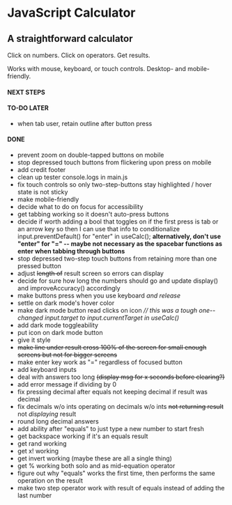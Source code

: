 # JavaScript Calculator
## A straightforward calculator

Click on numbers.  Click on operators.  Get results.

Works with mouse, keyboard, or touch controls.  Desktop- and mobile-friendly.

#### NEXT STEPS

#### TO-DO LATER
- when tab user, retain outline after button press

#### DONE
- prevent zoom on double-tapped buttons on mobile
- stop depressed touch buttons from flickering upon press on mobile
- add credit footer
- clean up tester console.logs in main.js
- fix touch controls so only two-step-buttons stay highlighted / hover state is not sticky
- make mobile-friendly
- decide what to do on focus for accessibility
- get tabbing working so it doesn't auto-press buttons
- decide if worth adding a bool that toggles on if the first press is tab or an arrow key so then I can use that info to conditionalize input.preventDefault() for "enter" in useCalc(); **alternatively, don't use "enter" for "=" -- maybe not necessary as the spacebar functions as enter when tabbing through buttons**
- stop depressed two-step touch buttons from retaining more than one pressed button
- adjust ~~length of~~ result screen so errors can display
- decide for sure how long the numbers should go and update display() and improveAccuracy() accordingly
- make buttons press when you use keyboard *and release*
- settle on dark mode's hover color
- make dark mode button read clicks on icon _// this was a tough one--changed input.target to input.currentTarget in useCalc()_
- add dark mode toggleability
- put icon on dark mode button
- give it style
- ~~make line under result cross 100% of the screen for small enough screens but not for bigger screens~~
- make enter key work as "=" regardless of focused button
- add keyboard inputs
- deal with answers too long ~~(display msg for x seconds before clearing?)~~
- add error message if dividing by 0
- fix pressing decimal after equals not keeping decimal if result was decimal
- fix decimals w/o ints operating on decimals w/o ints ~~not returning result~~ not _displaying_ result
- round long decimal answers
- add ability after "equals" to just type a new number to start fresh
- get backspace working if it's an equals result
- get rand working
- get x! working
- get invert working (maybe these are all a single thing)
- get % working both solo and as mid-equation operator
- figure out why "equals" works the first time, then performs the same operation on the result
- make two step operator work with result of equals instead of adding the last number